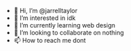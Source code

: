 - 👋 Hi, I’m @jarrelltaylor
- 👀 I’m interested in idk
- 🌱 I’m currently learning web design 
- 💞️ I’m looking to collaborate on nothing
- 📫 How to reach me dont 

<!---
jarrelltaylor/jarrelltaylor is a ✨ special ✨ repository because its `README.md` (this file) appears on your GitHub profile.
You can click the Preview link to take a look at your changes.
--->

